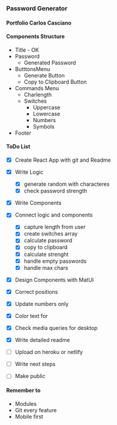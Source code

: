 ### Password Generator
#### Portfolio Carlos Casciano

#### Components Structure
- Title - OK
- Password 
    - Generated Password
- ButttonsMenu
    - Generate Button
    - Copy to Clipboard Button
- Commands Menu
    - Charlength
    - Switches
        - Uppercase
        - Lowercase
        - Numbers
        - Symbols
- Footer

#### ToDo List
- [X] Create React App with git and Readme
- [X] Write Logic
    - [X] generate random with characteres
    - [X] check password strength
- [X] Write Components
- [X] Connect logic and components
    - [X] capture length from user
    - [X] create switches array
    - [X] calculate password
    - [X] copy to clipboard
    - [X] calculate strenght
    - [X] handle empty passwords
    - [X] handle max chars
- [X] Design Components with MatUI
- [X] Correct positions
- [X] Update numbers only
- [X] Color text for 
- [X] Check media queries for desktop
- [X] Write detailed readme
- [ ] Upload on heroku or netlify
- [ ] Write next steps
- [ ] Make public


#### Remember to
- Modules
- Git every feature
- Mobile first

